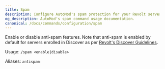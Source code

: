 ```yaml
---
title: Spam
description: Configure AutoMod's spam protection for your Revolt server. Set rate limits and prevent message spam automatically.
og_description: AutoMod's spam command usage documentation.
canonical: /docs/commands/configuration/spam
---
```


Enable or disable anti-spam features. Note that anti-spam is enabled by default for servers enrolled in Discover as per [Revolt's Discover Guidelines](https://support.revolt.chat/kb/safety/discover-guidelines).

Usage: `/spam <enable|disable>`

Aliases: `antispam`
